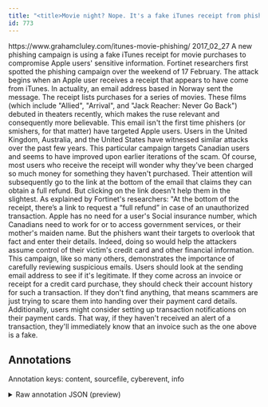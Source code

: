 ```yaml
---
title: "<title>Movie night? Nope. It's a fake iTunes receipt from phishers targeting Apple users</title>"
id: 773
---
```


<title>Movie night? Nope. It's a fake iTunes receipt from phishers targeting Apple users</title>
<source> https://www.grahamcluley.com/itunes-movie-phishing/ </source>
<date> 2017_02_27 </date>
<text>
A new phishing campaign is using a fake iTunes receipt for movie purchases to compromise Apple users' sensitive information.
Fortinet researchers first spotted the phishing campaign over the weekend of 17 February.
The attack begins when an Apple user receives a receipt that appears to have come from iTunes.
In actuality, an email address based in Norway sent the message.
The receipt lists purchases for a series of movies.
These films (which include "Allied", "Arrival", and "Jack Reacher: Never Go Back") debuted in theaters recently, which makes the ruse relevant and consequently more believable.
This email isn't the first time phishers (or smishers, for that matter) have targeted Apple users.
Users in the United Kingdom, Australia, and the United States have witnessed similar attacks over the past few years.
This particular campaign targets Canadian users and seems to have improved upon earlier iterations of the scam.
Of course, most users who receive the receipt will wonder why they've been charged so much money for something they haven't purchased.
Their attention will subsequently go to the link at the bottom of the email that claims they can obtain a full refund.
But clicking on the link doesn't help them in the slightest.
As explained by Fortinet's researchers:
"At the bottom of the receipt, there’s a link to request a “full refund” in case of an unauthorized transaction.
Apple has no need for a user's Social insurance number, which Canadians need to work for or to access government services, or their mother's maiden name.
But the phishers want their targets to overlook that fact and enter their details.
Indeed, doing so would help the attackers assume control of their victim's credit card and other financial information.
This campaign, like so many others, demonstrates the importance of carefully reviewing suspicious emails.
Users should look at the sending email address to see if it's legitimate.
If they come across an invoice or receipt for a credit card purchase, they should check their account history for such a transaction.
If they don't find anything, that means scammers are just trying to scare them into handing over their payment card details.
Additionally, users might consider setting up transaction notifications on their payment cards.
That way, if they haven't received an alert of a transaction, they'll immediately know that an invoice such as the one above is a fake.
</text>



## Annotations

Annotation keys: content, sourcefile, cyberevent, info

<details>
<summary>Raw annotation JSON (preview)</summary>

```json
{
  "content": "A new phishing campaign is using a fake iTunes receipt for movie purchases to compromise Apple users' sensitive information. Fortinet researchers first spotted the phishing campaign over the weekend of 17 February. The attack begins when an Apple user receives a receipt that appears to have come from iTunes. In actuality, an email address based in Norway sent the message. The receipt lists purchases for a series of movies. These films (which include \"Allied\", \"Arrival\", and \"Jack Reacher: Never Go Back\") debuted in theaters recently, which makes the ruse relevant and consequently more believable. This email isn't the first time phishers (or smishers, for that matter) have targeted Apple users. Users in the United Kingdom, Australia, and the United States have witnessed similar attacks over the past few years. This particular campaign targets Canadian users and seems to have improved upon earlier iterations of the scam. Of course, most users who receive the receipt will wonder why they've been charged so much money for something they haven't purchased. Their attention will subsequently go to the link at the bottom of the email that claims they can obtain a full refund. But clicking on the link doesn't help them in the slightest. As explained by Fortinet's researchers: \"At the bottom of the receipt, there\u2019s a link to request a \u201cfull refund\u201d in case of an unauthorized transaction. Apple has no need for a user's Social insurance number, which Canadians need to work for or to access government services, or their mother's maiden name. But the phishers want their targets to overlook that fact and enter their details. Indeed, doing so would help the attackers assume control of their victim's credit card and other financial information. This campaign, like so many others, demonstrates the importance of carefully reviewing suspicious emails. Users should look at the sending email address to see if it's legitimate. If they come across an invoice or receipt for a credit card purchase, they should check their account history for such a transaction. If they don't find anything, that means scammers are just trying to scare them into handing over their payment card details. Additionally, users might consider setting up transaction notifications on their payment cards. That way, if they haven't received an alert of a transaction, they'll immediately know that an invoice such as the one above is a fake",
  "sourcefile": "773.txt",
  "cyberevent": {
    "hopper": [
      {
        "index": 0,
        "relation": "Same",
        "events": [
          {
            "index": "E1",
            "type": "Attack",
            "realis": "Actual",
            "nugget": {
              "startOffset": 0,
              "index": "T1",
              "endOffset": 23,
              "text": "A new phishing campaign"
            },
            "argument": [
              {
                "index": "T2",
                "text": "using a fake iTunes receipt",
                "endOffset": 54,
                "role": {
                  "CAPEC-Meta": "Content Spoofing",
                  "type": "Attack-Pattern",
                  "confidence": 0.8907444179058075
                },
                "startOffset": 27,
                "type": "Capabilities"
              },
              {
                "index": "T3",
                "text": "compromise Apple users' sensitive information",
                "endOffset": 123,
                "role": {
                  "type": "Purpose",
                  "subtype": "Gathering data",
                  "confidence": 0.8904311954975128
                },
                "startOffset": 78,
                "type": "Purpose"
              }
            ],
            "subtype": "Phishing"
          },
          {
            "index": "E2",
            "type": "Attack",
            "realis": "Actual",
            "nugget": {
              "startOffset": 160,
              "index": "T4",
  
```
</details>
